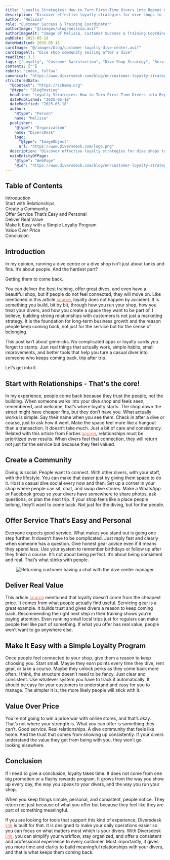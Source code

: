 ```yaml
---
title: "Loyalty Strategies: How to Turn First-Time Divers into Repeat Customers"
description: "Discover effective loyalty strategies for dive shops to increase customer retention, boost repeat bookings, and build long-term diver relationships."
author: "Melissa"
role: "Customer Success & Training Coordinator"
authorImage: "@/images/blog/melissa.avif"
authorImageAlt: "Image of Melissa, Customer Success & Training Coordinator"
pubDate: 2025-05-18
dateModified: 2025-05-18
cardImage: "@/images/blog/customer-loyalty-dive-center.avif"
cardImageAlt: "Dive shop community smiling after a dive"
readTime: 3.5
tags: ["Loyalty", "Customer Satisfaction", "Dive Shop Strategy", "Service Excellence", "Diving Business Tips"]
contents: [""]
robots: "index, follow"
canonical: "https://www.diversdesk.com/blog/en/customer-loyalty-strategies-dive-centre"
structuredData:
  "@context": "https://schema.org"
  "@type": "BlogPosting"
  headline: "Loyalty Strategies: How to Turn First-Time Divers into Repeat Customers"
  datePublished: "2025-05-18"
  dateModified: "2025-05-18"
  author:
    "@type": "Person"
    name: "Melissa"
  publisher:
    "@type": "Organization"
    name: "DiversDesk"
    logo:
      "@type": "ImageObject"
      url: "https://www.diversdesk.com/logo.png"
  description: "Discover effective loyalty strategies for dive shops to increase customer retention, boost repeat bookings, and build long-term diver relationships."
  mainEntityOfPage:
    "@type": "WebPage"
    "@id": "https://www.diversdesk.com/blog/en/customer-loyalty-strategies-dive-centre"
---
```


<!-- Table of Contents -->
<nav id="toc" class="mb-8">
  <h2 class="text-xl font-bold mb-3">Table of Contents</h2>
  <ul class="space-y-2 text-neutral-600 dark:text-neutral-400">
    <li><a href="#introduction" class="hover:text-neutral-800 dark:hover:text-neutral-200">Introduction</a></li>
    <li><a href="#start-with-relationships" class="hover:text-neutral-800 dark:hover:text-neutral-200">Start with Relationships</a></li>
    <li><a href="#create-a-community" class="hover:text-neutral-800 dark:hover:text-neutral-200">Create a Community</a></li>
    <li><a href="#easy-and-personal-service" class="hover:text-neutral-800 dark:hover:text-neutral-200">Offer Service That’s Easy and Personal</a></li>
    <li><a href="#deliver-real-value" class="hover:text-neutral-800 dark:hover:text-neutral-200">Deliver Real Value</a></li>
    <li><a href="#simple-loyalty-program" class="hover:text-neutral-800 dark:hover:text-neutral-200">Make It Easy with a Simple Loyalty Program</a></li>
    <li><a href="#value-over-price" class="hover:text-neutral-800 dark:hover:text-neutral-200">Value Over Price</a></li>
    <li><a href="#conclusion" class="hover:text-neutral-800 dark:hover:text-neutral-200">Conclusion</a></li>
  </ul>
</nav>

<h2 id="introduction" class="section-heading">Introduction</h2>
<p>
In my opinion, running a dive centre or a dive shop isn’t just about tanks and fins. It’s about people. And the hardest part? 
</p>
<p>
Getting them to come back.
</p>
<p>
You can deliver the best training, offer great dives, and even have a beautiful shop, but if people do not feel connected, they will move on. Like mentioned in this article <a href="https://www.sos.co.id/en/news/cara-membangun-customer-relationship" target="_blank" rel="noopener noreferrer" style="color: #F86545">source</a>, loyalty does not happen by accident. It is something you build, bit by bit, through how you run your shop, how you treat your divers, and how you create a space they want to be part of. I believe, building strong relationships with customers is not just a marketing strategy. It is the foundation for long-term business growth and the reason people keep coming back, not just for the service but for the sense of belonging.
</p>
<p>
This post isn’t about gimmicks. No complicated apps or loyalty cards you forget to stamp. Just real things that actually work, simple habits, small improvements, and better tools that help you turn a casual diver into someone who keeps coming back, trip after trip.
</p>
<p>
Let’s get into it.
</p>

<h2 id="start-with-relationships" class="section-heading">Start with Relationships - That's the core!</h2>
<p>
In my experience, people come back because they trust the people, not the building. When someone walks into your dive shop and feels seen, remembered, and welcome, that’s where loyalty starts. The shop down the street might have cheaper fins, but they don’t have you. What actually works is simple. Say their name when you see them. Check in after a dive or course, just to ask how it went. Make the space feel more like a hangout than a transaction. It doesn’t take much. Just a bit of care and consistency. Related with this article from Forbes <a href="https://www.forbes.com/councils/forbesbusinesscouncil/2022/06/06/why-building-relationships-is-essential-to-business-success/" target="_blank" rel="noopener noreferrer" style="color: #F86545">source</a>, relationships must be prioritized over results. When divers feel that connection, they will return not just for the service but because they feel valued.
</p>

<h2 id="create-a-community" class="section-heading">Create a Community</h2>
<p>
Diving is social. People want to connect. With other divers, with your staff, with the lifestyle. You can make that easier just by giving them space to do it. Host a casual dive social every now and then. Set up a corner in your shop where people can sit, chat, and swap dive stories. Make a WhatsApp or Facebook group so your divers have somewhere to share photos, ask questions, or plan the next trip. If your shop feels like a place people belong, they’ll want to come back. Not just for the diving, but for the people.
</p>

<h2 id="easy-and-personal-service" class="section-heading">Offer Service That’s Easy and Personal</h2>
<p>
Everyone expects good service. What makes you stand out is going one step further. It doesn’t have to be complicated. Just reply fast and clearly when someone has a question. Give honest gear advice even if it means they spend less. Use your system to remember birthdays or follow up after they finish a course. It’s not about being perfect. It’s about being consistent and real. That’s what sticks with people.
</p>

<div style="text-align: center;">
  <img 
    src="/images/customer-loyalty-dive-center.avif" 
    alt="Returning customer having a chat with the dive center manager"
    class="w-full md:w-9/12 mx-auto"
  />
</div>

<h2 id="deliver-real-value" class="section-heading">Deliver Real Value</h2>
<p>
This article <a href="https://www.datamine.com/datafix/index.php/2017/12/13/loyalty-comes-at-a-cost-heres-why-its-worth-it" target="_blank" rel="noopener noreferrer" style="color: #F86545">source</a> mentioned that loyalty doesn’t come from the cheapest price. It comes from what people actually find useful. Servicing gear is a great example. It builds trust and gives divers a reason to keep coming back. Recommending the right next step in their training shows you’re paying attention. Even running small local trips just for regulars can make people feel like part of something. If what you offer has real value, people won’t want to go anywhere else.
</p>

<h2 id="simple-loyalty-program" class="section-heading">Make It Easy with a Simple Loyalty Program</h2>
<p>
Once people feel connected to your shop, give them a reason to keep choosing you. Start small. Maybe they earn points every time they dive, rent gear, or take a course. Maybe they unlock perks as they come back more often. I think, the structure doesn’t need to be fancy. Just clear and consistent. Use whatever system you have to track it automatically. It should be easy for your customers to understand and easy for you to manage. The simpler it is, the more likely people will stick with it.
</p>

<h2 id="value-over-price" class="section-heading">Value Over Price</h2>
<p>
You’re not going to win a price war with online stores, and that’s okay. That’s not where your strength is. What you can offer is something they can’t. Good service. Real relationships. A dive community that feels like home. And the trust that comes from showing up consistently. If your divers understand the value they get from being with you, they won’t go looking elsewhere.
</p>

<h2 id="conclusion" class="section-heading">Conclusion</h2>
<p>
If I need to give a conclusion, loyalty takes time. It does not come from one big promotion or a flashy rewards program. It grows from the way you show up every day, the way you speak to your divers, and the way you run your shop.
</p>
<p>
When you keep things simple, personal, and consistent, people notice. They return not just because of what you offer but because they feel like they are part of something meaningful.
</p>
<p>
If you are looking for tools that support this kind of experience, Diversdesk <a href="https://www.diversdesk.com/" target="_blank" rel="noopener noreferrer" style="color: #F86545">link</a> is built for that. It is designed to make your daily operations easier so you can focus on what matters most  which is your divers. With Diversdesk <a href="https://www.diversdesk.com/" target="_blank" rel="noopener noreferrer" style="color: #F86545">link</a>, you can simplify your workflow, stay organized, and offer a consistent and professional experience to every customer. Most importantly, it gives you more time and clarity to build meaningful relationships with your divers, and that is what keeps them coming back.
</p>

